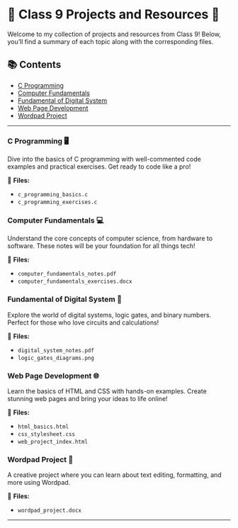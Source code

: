 # 🌟 Class 9 Projects and Resources 🌟

Welcome to my collection of projects and resources from Class 9! Below, you’ll find a summary of each topic along with the corresponding files.

## 📚 Contents

- [C Programming](#c-programming)
- [Computer Fundamentals](#computer-fundamentals)
- [Fundamental of Digital System](#fundamental-of-digital-system)
- [Web Page Development](#web-page-development)
- [Wordpad Project](#wordpad-project)

---

### C Programming 🖥️
Dive into the basics of C programming with well-commented code examples and practical exercises. Get ready to code like a pro!

🔗 **Files:**
- `c_programming_basics.c`
- `c_programming_exercises.c`

### Computer Fundamentals 💻
Understand the core concepts of computer science, from hardware to software. These notes will be your foundation for all things tech!

🔗 **Files:**
- `computer_fundamentals_notes.pdf`
- `computer_fundamentals_exercises.docx`

### Fundamental of Digital System 🔢
Explore the world of digital systems, logic gates, and binary numbers. Perfect for those who love circuits and calculations!

🔗 **Files:**
- `digital_system_notes.pdf`
- `logic_gates_diagrams.png`

### Web Page Development 🌐
Learn the basics of HTML and CSS with hands-on examples. Create stunning web pages and bring your ideas to life online!

🔗 **Files:**
- `html_basics.html`
- `css_stylesheet.css`
- `web_project_index.html`

### Wordpad Project 📝
A creative project where you can learn about text editing, formatting, and more using Wordpad.

🔗 **Files:**
- `wordpad_project.docx`

---
